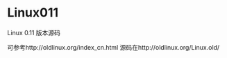 Linux011
========

Linux 0.11 版本源码

可参考http://oldlinux.org/index_cn.html
源码在http://oldlinux.org/Linux.old/
